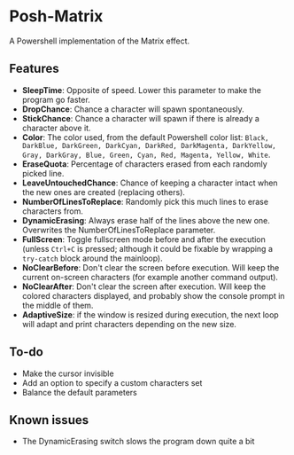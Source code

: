 # Posh-Matrix
A Powershell implementation of the Matrix effect.

## Features
- **SleepTime**: Opposite of speed. Lower this parameter to make the program go faster.
- **DropChance**: Chance a character will spawn spontaneously.
- **StickChance**: Chance a character will spawn if there is already a character above it.
- **Color**: The color used, from the default Powershell color list: `Black, DarkBlue, DarkGreen, DarkCyan, DarkRed, DarkMagenta, DarkYellow, Gray, DarkGray, Blue, Green, Cyan, Red, Magenta, Yellow, White`.
- **EraseQuota**: Percentage of characters erased from each randomly picked line.
- **LeaveUntouchedChance**: Chance of keeping a character intact when the new ones are created (replacing others).
- **NumberOfLinesToReplace**: Randomly pick this much lines to erase characters from.
- **DynamicErasing**: Always erase half of the lines above the new one. Overwrites the NumberOfLinesToReplace parameter.
- **FullScreen**: Toggle fullscreen mode before and after the execution (unless `Ctrl+C` is pressed; although it could be fixable by wrapping a `try-catch` block around the mainloop).
- **NoClearBefore**: Don't clear the screen before execution. Will keep the current on-screen characters (for example another command output).
- **NoClearAfter**: Don't clear the screen after execution. Will keep the colored characters displayed, and probably show the console prompt in the middle of them.
- **AdaptiveSize**: if the window is resized during execution, the next loop will adapt and print characters depending on the new size.

## To-do
- Make the cursor invisible
- Add an option to specify a custom characters set
- Balance the default parameters

## Known issues
- The DynamicErasing switch slows the program down quite a bit